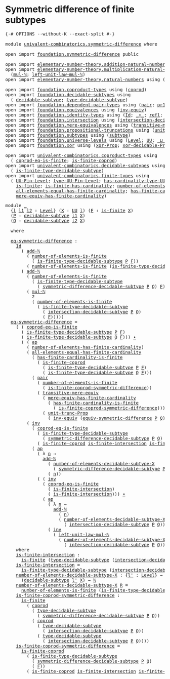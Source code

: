 # Symmetric difference of finite subtypes

<pre class="Agda"><a id="52" class="Symbol">{-#</a> <a id="56" class="Keyword">OPTIONS</a> <a id="64" class="Pragma">--without-K</a> <a id="76" class="Pragma">--exact-split</a> <a id="90" class="Symbol">#-}</a>

<a id="95" class="Keyword">module</a> <a id="102" href="univalent-combinatorics.symmetric-difference.html" class="Module">univalent-combinatorics.symmetric-difference</a> <a id="147" class="Keyword">where</a>

<a id="154" class="Keyword">open</a> <a id="159" class="Keyword">import</a> <a id="166" href="foundation.symmetric-difference.html" class="Module">foundation.symmetric-difference</a> <a id="198" class="Keyword">public</a>

<a id="206" class="Keyword">open</a> <a id="211" class="Keyword">import</a> <a id="218" href="elementary-number-theory.addition-natural-numbers.html" class="Module">elementary-number-theory.addition-natural-numbers</a> <a id="268" class="Keyword">using</a> <a id="274" class="Symbol">(</a><a id="275" href="elementary-number-theory.addition-natural-numbers.html#1164" class="Function">add-ℕ</a><a id="280" class="Symbol">)</a>
<a id="282" class="Keyword">open</a> <a id="287" class="Keyword">import</a> <a id="294" href="elementary-number-theory.multiplication-natural-numbers.html" class="Module">elementary-number-theory.multiplication-natural-numbers</a> <a id="350" class="Keyword">using</a>
  <a id="358" class="Symbol">(</a><a id="359" href="elementary-number-theory.multiplication-natural-numbers.html#1358" class="Function">mul-ℕ</a><a id="364" class="Symbol">;</a> <a id="366" href="elementary-number-theory.multiplication-natural-numbers.html#2267" class="Function">left-unit-law-mul-ℕ</a><a id="385" class="Symbol">)</a>
<a id="387" class="Keyword">open</a> <a id="392" class="Keyword">import</a> <a id="399" href="elementary-number-theory.natural-numbers.html" class="Module">elementary-number-theory.natural-numbers</a> <a id="440" class="Keyword">using</a> <a id="446" class="Symbol">(</a><a id="447" href="elementary-number-theory.natural-numbers.html#1458" class="Datatype">ℕ</a><a id="448" class="Symbol">)</a>

<a id="451" class="Keyword">open</a> <a id="456" class="Keyword">import</a> <a id="463" href="foundation.coproduct-types.html" class="Module">foundation.coproduct-types</a> <a id="490" class="Keyword">using</a> <a id="496" class="Symbol">(</a><a id="497" href="foundation.coproduct-types.html#1182" class="Datatype">coprod</a><a id="503" class="Symbol">)</a>
<a id="505" class="Keyword">open</a> <a id="510" class="Keyword">import</a> <a id="517" href="foundation.decidable-subtypes.html" class="Module">foundation.decidable-subtypes</a> <a id="547" class="Keyword">using</a>
  <a id="555" class="Symbol">(</a> <a id="557" href="foundation.decidable-subtypes.html#1806" class="Function">decidable-subtype</a><a id="574" class="Symbol">;</a> <a id="576" href="foundation.decidable-subtypes.html#2794" class="Function">type-decidable-subtype</a><a id="598" class="Symbol">)</a>
<a id="600" class="Keyword">open</a> <a id="605" class="Keyword">import</a> <a id="612" href="foundation.dependent-pair-types.html" class="Module">foundation.dependent-pair-types</a> <a id="644" class="Keyword">using</a> <a id="650" class="Symbol">(</a><a id="651" href="foundation-core.dependent-pair-types.html#588" class="InductiveConstructor">pair</a><a id="655" class="Symbol">;</a> <a id="657" href="foundation-core.dependent-pair-types.html#605" class="Field">pr1</a><a id="660" class="Symbol">;</a> <a id="662" href="foundation-core.dependent-pair-types.html#617" class="Field">pr2</a><a id="665" class="Symbol">)</a>
<a id="667" class="Keyword">open</a> <a id="672" class="Keyword">import</a> <a id="679" href="foundation.equivalences.html" class="Module">foundation.equivalences</a> <a id="703" class="Keyword">using</a> <a id="709" class="Symbol">(</a><a id="710" href="foundation-core.equivalences.html#5721" class="Function">inv-equiv</a><a id="719" class="Symbol">)</a>
<a id="721" class="Keyword">open</a> <a id="726" class="Keyword">import</a> <a id="733" href="foundation.identity-types.html" class="Module">foundation.identity-types</a> <a id="759" class="Keyword">using</a> <a id="765" class="Symbol">(</a><a id="766" href="foundation-core.identity-types.html#1767" class="Datatype">Id</a><a id="768" class="Symbol">;</a> <a id="770" href="foundation-core.identity-types.html#2425" class="Function Operator">_∙_</a><a id="773" class="Symbol">;</a> <a id="775" href="foundation-core.identity-types.html#1820" class="InductiveConstructor">refl</a><a id="779" class="Symbol">;</a> <a id="781" href="foundation-core.identity-types.html#4003" class="Function">ap</a><a id="783" class="Symbol">;</a> <a id="785" href="foundation-core.identity-types.html#5702" class="Function">tr</a><a id="787" class="Symbol">;</a> <a id="789" href="foundation-core.identity-types.html#2729" class="Function">inv</a><a id="792" class="Symbol">)</a>
<a id="794" class="Keyword">open</a> <a id="799" class="Keyword">import</a> <a id="806" href="foundation.intersection.html" class="Module">foundation.intersection</a> <a id="830" class="Keyword">using</a> <a id="836" class="Symbol">(</a><a id="837" href="foundation.intersection.html#954" class="Function">intersection-decidable-subtype</a><a id="867" class="Symbol">)</a>
<a id="869" class="Keyword">open</a> <a id="874" class="Keyword">import</a> <a id="881" href="foundation.mere-equivalences.html" class="Module">foundation.mere-equivalences</a> <a id="910" class="Keyword">using</a> <a id="916" class="Symbol">(</a><a id="917" href="foundation.mere-equivalences.html#2257" class="Function">transitive-mere-equiv</a><a id="938" class="Symbol">)</a>
<a id="940" class="Keyword">open</a> <a id="945" class="Keyword">import</a> <a id="952" href="foundation.propositional-truncations.html" class="Module">foundation.propositional-truncations</a> <a id="989" class="Keyword">using</a> <a id="995" class="Symbol">(</a><a id="996" href="foundation.propositional-truncations.html#2132" class="Function">unit-trunc-Prop</a><a id="1011" class="Symbol">)</a>
<a id="1013" class="Keyword">open</a> <a id="1018" class="Keyword">import</a> <a id="1025" href="foundation.subtypes.html" class="Module">foundation.subtypes</a> <a id="1045" class="Keyword">using</a> <a id="1051" class="Symbol">(</a><a id="1052" href="foundation-core.subtypes.html#2211" class="Function">subtype</a><a id="1059" class="Symbol">)</a>
<a id="1061" class="Keyword">open</a> <a id="1066" class="Keyword">import</a> <a id="1073" href="foundation.universe-levels.html" class="Module">foundation.universe-levels</a> <a id="1100" class="Keyword">using</a> <a id="1106" class="Symbol">(</a><a id="1107" href="Agda.Primitive.html#597" class="Postulate">Level</a><a id="1112" class="Symbol">;</a> <a id="1114" href="foundation-core.universe-levels.html#235" class="Primitive">UU</a><a id="1116" class="Symbol">;</a> <a id="1118" href="Agda.Primitive.html#810" class="Primitive Operator">_⊔_</a><a id="1121" class="Symbol">)</a>
<a id="1123" class="Keyword">open</a> <a id="1128" class="Keyword">import</a> <a id="1135" href="foundation.xor.html" class="Module">foundation.xor</a> <a id="1150" class="Keyword">using</a> <a id="1156" class="Symbol">(</a><a id="1157" href="foundation.xor.html#3360" class="Function">xor-Prop</a><a id="1165" class="Symbol">;</a> <a id="1167" href="foundation.xor.html#12486" class="Function">xor-decidable-Prop</a><a id="1185" class="Symbol">)</a>

<a id="1188" class="Keyword">open</a> <a id="1193" class="Keyword">import</a> <a id="1200" href="univalent-combinatorics.coproduct-types.html" class="Module">univalent-combinatorics.coproduct-types</a> <a id="1240" class="Keyword">using</a>
  <a id="1248" class="Symbol">(</a> <a id="1250" href="univalent-combinatorics.coproduct-types.html#6715" class="Function">coprod-eq-is-finite</a><a id="1269" class="Symbol">;</a> <a id="1271" href="univalent-combinatorics.coproduct-types.html#5032" class="Function">is-finite-coprod</a><a id="1287" class="Symbol">)</a>
<a id="1289" class="Keyword">open</a> <a id="1294" class="Keyword">import</a> <a id="1301" href="univalent-combinatorics.decidable-subtypes.html" class="Module">univalent-combinatorics.decidable-subtypes</a> <a id="1344" class="Keyword">using</a>
  <a id="1352" class="Symbol">(</a> <a id="1354" href="univalent-combinatorics.decidable-subtypes.html#1435" class="Function">is-finite-type-decidable-subtype</a><a id="1386" class="Symbol">)</a>
<a id="1388" class="Keyword">open</a> <a id="1393" class="Keyword">import</a> <a id="1400" href="univalent-combinatorics.finite-types.html" class="Module">univalent-combinatorics.finite-types</a> <a id="1437" class="Keyword">using</a>
  <a id="1445" class="Symbol">(</a> <a id="1447" href="univalent-combinatorics.finite-types.html#5425" class="Function">UU-Fin-Level</a><a id="1459" class="Symbol">;</a> <a id="1461" href="univalent-combinatorics.finite-types.html#5520" class="Function">type-UU-Fin-Level</a><a id="1478" class="Symbol">;</a> <a id="1480" href="univalent-combinatorics.finite-types.html#5628" class="Function">has-cardinality-type-UU-Fin-Level</a><a id="1513" class="Symbol">;</a> <a id="1515" href="univalent-combinatorics.finite-types.html#13442" class="Function">number-of-elements-is-finite</a><a id="1543" class="Symbol">;</a>
    <a id="1549" href="univalent-combinatorics.finite-types.html#4174" class="Function">is-finite</a><a id="1558" class="Symbol">;</a> <a id="1560" href="univalent-combinatorics.finite-types.html#12821" class="Function">is-finite-has-cardinality</a><a id="1585" class="Symbol">;</a> <a id="1587" href="univalent-combinatorics.finite-types.html#6330" class="Function">number-of-elements-has-finite-cardinality</a><a id="1628" class="Symbol">;</a>
    <a id="1634" href="univalent-combinatorics.finite-types.html#11476" class="Function">all-elements-equal-has-finite-cardinality</a><a id="1675" class="Symbol">;</a> <a id="1677" href="univalent-combinatorics.finite-types.html#13205" class="Function">has-finite-cardinality-is-finite</a><a id="1709" class="Symbol">;</a>
    <a id="1715" href="univalent-combinatorics.finite-types.html#6490" class="Function">mere-equiv-has-finite-cardinality</a><a id="1748" class="Symbol">)</a>
</pre>
<pre class="Agda"><a id="1763" class="Keyword">module</a> <a id="1770" href="univalent-combinatorics.symmetric-difference.html#1770" class="Module">_</a>
  <a id="1774" class="Symbol">{</a><a id="1775" href="univalent-combinatorics.symmetric-difference.html#1775" class="Bound">l</a> <a id="1777" href="univalent-combinatorics.symmetric-difference.html#1777" class="Bound">l1</a> <a id="1780" href="univalent-combinatorics.symmetric-difference.html#1780" class="Bound">l2</a> <a id="1783" class="Symbol">:</a> <a id="1785" href="Agda.Primitive.html#597" class="Postulate">Level</a><a id="1790" class="Symbol">}</a> <a id="1792" class="Symbol">(</a><a id="1793" href="univalent-combinatorics.symmetric-difference.html#1793" class="Bound">X</a> <a id="1795" class="Symbol">:</a> <a id="1797" href="foundation-core.universe-levels.html#235" class="Primitive">UU</a> <a id="1800" href="univalent-combinatorics.symmetric-difference.html#1775" class="Bound">l</a><a id="1801" class="Symbol">)</a> <a id="1803" class="Symbol">(</a><a id="1804" href="univalent-combinatorics.symmetric-difference.html#1804" class="Bound">F</a> <a id="1806" class="Symbol">:</a> <a id="1808" href="univalent-combinatorics.finite-types.html#4174" class="Function">is-finite</a> <a id="1818" href="univalent-combinatorics.symmetric-difference.html#1793" class="Bound">X</a><a id="1819" class="Symbol">)</a>
  <a id="1823" class="Symbol">(</a><a id="1824" href="univalent-combinatorics.symmetric-difference.html#1824" class="Bound">P</a> <a id="1826" class="Symbol">:</a> <a id="1828" href="foundation.decidable-subtypes.html#1806" class="Function">decidable-subtype</a> <a id="1846" href="univalent-combinatorics.symmetric-difference.html#1777" class="Bound">l1</a> <a id="1849" href="univalent-combinatorics.symmetric-difference.html#1793" class="Bound">X</a><a id="1850" class="Symbol">)</a>
  <a id="1854" class="Symbol">(</a><a id="1855" href="univalent-combinatorics.symmetric-difference.html#1855" class="Bound">Q</a> <a id="1857" class="Symbol">:</a> <a id="1859" href="foundation.decidable-subtypes.html#1806" class="Function">decidable-subtype</a> <a id="1877" href="univalent-combinatorics.symmetric-difference.html#1780" class="Bound">l2</a> <a id="1880" href="univalent-combinatorics.symmetric-difference.html#1793" class="Bound">X</a><a id="1881" class="Symbol">)</a>
  
  <a id="1888" class="Keyword">where</a>

  <a id="1897" href="univalent-combinatorics.symmetric-difference.html#1897" class="Function">eq-symmetric-difference</a> <a id="1921" class="Symbol">:</a>
    <a id="1927" href="foundation-core.identity-types.html#1767" class="Datatype">Id</a>
      <a id="1936" class="Symbol">(</a> <a id="1938" href="elementary-number-theory.addition-natural-numbers.html#1164" class="Function">add-ℕ</a>
        <a id="1952" class="Symbol">(</a> <a id="1954" href="univalent-combinatorics.finite-types.html#13442" class="Function">number-of-elements-is-finite</a>
          <a id="1993" class="Symbol">(</a> <a id="1995" href="univalent-combinatorics.decidable-subtypes.html#1435" class="Function">is-finite-type-decidable-subtype</a> <a id="2028" href="univalent-combinatorics.symmetric-difference.html#1824" class="Bound">P</a> <a id="2030" href="univalent-combinatorics.symmetric-difference.html#1804" class="Bound">F</a><a id="2031" class="Symbol">))</a>        
        <a id="2050" class="Symbol">(</a> <a id="2052" href="univalent-combinatorics.finite-types.html#13442" class="Function">number-of-elements-is-finite</a> <a id="2081" class="Symbol">(</a><a id="2082" href="univalent-combinatorics.decidable-subtypes.html#1435" class="Function">is-finite-type-decidable-subtype</a> <a id="2115" href="univalent-combinatorics.symmetric-difference.html#1855" class="Bound">Q</a> <a id="2117" href="univalent-combinatorics.symmetric-difference.html#1804" class="Bound">F</a><a id="2118" class="Symbol">)))</a>
      <a id="2128" class="Symbol">(</a> <a id="2130" href="elementary-number-theory.addition-natural-numbers.html#1164" class="Function">add-ℕ</a>
        <a id="2144" class="Symbol">(</a> <a id="2146" href="univalent-combinatorics.finite-types.html#13442" class="Function">number-of-elements-is-finite</a>
          <a id="2185" class="Symbol">(</a> <a id="2187" href="univalent-combinatorics.decidable-subtypes.html#1435" class="Function">is-finite-type-decidable-subtype</a>
            <a id="2232" class="Symbol">(</a> <a id="2234" href="foundation.symmetric-difference.html#1454" class="Function">symmetric-difference-decidable-subtype</a> <a id="2273" href="univalent-combinatorics.symmetric-difference.html#1824" class="Bound">P</a> <a id="2275" href="univalent-combinatorics.symmetric-difference.html#1855" class="Bound">Q</a><a id="2276" class="Symbol">)</a> <a id="2278" href="univalent-combinatorics.symmetric-difference.html#1804" class="Bound">F</a><a id="2279" class="Symbol">))</a>
        <a id="2290" class="Symbol">(</a> <a id="2292" href="elementary-number-theory.multiplication-natural-numbers.html#1358" class="Function">mul-ℕ</a>
          <a id="2308" class="Number">2</a>
          <a id="2320" class="Symbol">(</a> <a id="2322" href="univalent-combinatorics.finite-types.html#13442" class="Function">number-of-elements-is-finite</a>
            <a id="2363" class="Symbol">(</a> <a id="2365" href="univalent-combinatorics.decidable-subtypes.html#1435" class="Function">is-finite-type-decidable-subtype</a>
              <a id="2412" class="Symbol">(</a> <a id="2414" href="foundation.intersection.html#954" class="Function">intersection-decidable-subtype</a> <a id="2445" href="univalent-combinatorics.symmetric-difference.html#1824" class="Bound">P</a> <a id="2447" href="univalent-combinatorics.symmetric-difference.html#1855" class="Bound">Q</a><a id="2448" class="Symbol">)</a>
              <a id="2464" class="Symbol">(</a> <a id="2466" href="univalent-combinatorics.symmetric-difference.html#1804" class="Bound">F</a><a id="2467" class="Symbol">)))))</a>
  <a id="2475" href="univalent-combinatorics.symmetric-difference.html#1897" class="Function">eq-symmetric-difference</a> <a id="2499" class="Symbol">=</a>
    <a id="2505" class="Symbol">(</a> <a id="2507" class="Symbol">(</a> <a id="2509" href="univalent-combinatorics.coproduct-types.html#6715" class="Function">coprod-eq-is-finite</a>
      <a id="2535" class="Symbol">(</a> <a id="2537" href="univalent-combinatorics.decidable-subtypes.html#1435" class="Function">is-finite-type-decidable-subtype</a> <a id="2570" href="univalent-combinatorics.symmetric-difference.html#1824" class="Bound">P</a> <a id="2572" href="univalent-combinatorics.symmetric-difference.html#1804" class="Bound">F</a><a id="2573" class="Symbol">)</a>
      <a id="2581" class="Symbol">(</a> <a id="2583" href="univalent-combinatorics.decidable-subtypes.html#1435" class="Function">is-finite-type-decidable-subtype</a> <a id="2616" href="univalent-combinatorics.symmetric-difference.html#1855" class="Bound">Q</a> <a id="2618" href="univalent-combinatorics.symmetric-difference.html#1804" class="Bound">F</a><a id="2619" class="Symbol">)))</a> <a id="2623" href="foundation-core.identity-types.html#2425" class="Function Operator">∙</a>
      <a id="2631" class="Symbol">(</a> <a id="2633" class="Symbol">(</a> <a id="2635" href="foundation-core.identity-types.html#4003" class="Function">ap</a>
        <a id="2646" class="Symbol">(</a> <a id="2648" href="univalent-combinatorics.finite-types.html#6330" class="Function">number-of-elements-has-finite-cardinality</a><a id="2689" class="Symbol">)</a>
        <a id="2699" class="Symbol">(</a> <a id="2701" href="univalent-combinatorics.finite-types.html#11476" class="Function">all-elements-equal-has-finite-cardinality</a>
          <a id="2753" class="Symbol">(</a> <a id="2755" href="univalent-combinatorics.finite-types.html#13205" class="Function">has-finite-cardinality-is-finite</a>
            <a id="2800" class="Symbol">(</a> <a id="2802" href="univalent-combinatorics.coproduct-types.html#5032" class="Function">is-finite-coprod</a>
              <a id="2833" class="Symbol">(</a> <a id="2835" href="univalent-combinatorics.decidable-subtypes.html#1435" class="Function">is-finite-type-decidable-subtype</a> <a id="2868" href="univalent-combinatorics.symmetric-difference.html#1824" class="Bound">P</a> <a id="2870" href="univalent-combinatorics.symmetric-difference.html#1804" class="Bound">F</a><a id="2871" class="Symbol">)</a>
              <a id="2887" class="Symbol">(</a> <a id="2889" href="univalent-combinatorics.decidable-subtypes.html#1435" class="Function">is-finite-type-decidable-subtype</a> <a id="2922" href="univalent-combinatorics.symmetric-difference.html#1855" class="Bound">Q</a> <a id="2924" href="univalent-combinatorics.symmetric-difference.html#1804" class="Bound">F</a><a id="2925" class="Symbol">)))</a>
          <a id="2939" class="Symbol">(</a> <a id="2941" href="foundation-core.dependent-pair-types.html#588" class="InductiveConstructor">pair</a>
            <a id="2958" class="Symbol">(</a> <a id="2960" href="univalent-combinatorics.finite-types.html#13442" class="Function">number-of-elements-is-finite</a>
              <a id="3003" class="Symbol">(</a> <a id="3005" href="univalent-combinatorics.symmetric-difference.html#4774" class="Function">is-finite-coprod-symmetric-difference</a><a id="3042" class="Symbol">))</a>
            <a id="3057" class="Symbol">(</a> <a id="3059" href="foundation.mere-equivalences.html#2257" class="Function">transitive-mere-equiv</a>
              <a id="3095" class="Symbol">(</a> <a id="3097" href="univalent-combinatorics.finite-types.html#6490" class="Function">mere-equiv-has-finite-cardinality</a>
                <a id="3147" class="Symbol">(</a> <a id="3149" href="univalent-combinatorics.finite-types.html#13205" class="Function">has-finite-cardinality-is-finite</a>
                  <a id="3200" class="Symbol">(</a> <a id="3202" href="univalent-combinatorics.symmetric-difference.html#4774" class="Function">is-finite-coprod-symmetric-difference</a><a id="3239" class="Symbol">)))</a>
              <a id="3257" class="Symbol">(</a> <a id="3259" href="foundation.propositional-truncations.html#2132" class="Function">unit-trunc-Prop</a>
                <a id="3291" class="Symbol">(</a> <a id="3293" href="foundation-core.equivalences.html#5721" class="Function">inv-equiv</a> <a id="3303" class="Symbol">(</a><a id="3304" href="foundation.symmetric-difference.html#3141" class="Function">equiv-symmetric-difference</a> <a id="3331" href="univalent-combinatorics.symmetric-difference.html#1824" class="Bound">P</a> <a id="3333" href="univalent-combinatorics.symmetric-difference.html#1855" class="Bound">Q</a><a id="3334" class="Symbol">)))))))</a> <a id="3342" href="foundation-core.identity-types.html#2425" class="Function Operator">∙</a>
        <a id="3352" class="Symbol">(</a> <a id="3354" href="foundation-core.identity-types.html#2729" class="Function">inv</a>
          <a id="3368" class="Symbol">(</a> <a id="3370" href="univalent-combinatorics.coproduct-types.html#6715" class="Function">coprod-eq-is-finite</a>
            <a id="3402" class="Symbol">(</a> <a id="3404" href="univalent-combinatorics.decidable-subtypes.html#1435" class="Function">is-finite-type-decidable-subtype</a>
              <a id="3451" class="Symbol">(</a> <a id="3453" href="foundation.symmetric-difference.html#1454" class="Function">symmetric-difference-decidable-subtype</a> <a id="3492" href="univalent-combinatorics.symmetric-difference.html#1824" class="Bound">P</a> <a id="3494" href="univalent-combinatorics.symmetric-difference.html#1855" class="Bound">Q</a><a id="3495" class="Symbol">)</a> <a id="3497" href="univalent-combinatorics.symmetric-difference.html#1804" class="Bound">F</a><a id="3498" class="Symbol">)</a>
            <a id="3512" class="Symbol">(</a> <a id="3514" href="univalent-combinatorics.coproduct-types.html#5032" class="Function">is-finite-coprod</a> <a id="3531" href="univalent-combinatorics.symmetric-difference.html#4344" class="Function">is-finite-intersection</a> <a id="3554" href="univalent-combinatorics.symmetric-difference.html#4344" class="Function">is-finite-intersection</a><a id="3576" class="Symbol">))</a> <a id="3579" href="foundation-core.identity-types.html#2425" class="Function Operator">∙</a>
          <a id="3591" class="Symbol">(</a> <a id="3593" href="foundation-core.identity-types.html#4003" class="Function">ap</a>
            <a id="3608" class="Symbol">(</a> <a id="3610" class="Symbol">λ</a> <a id="3612" href="univalent-combinatorics.symmetric-difference.html#3612" class="Bound">n</a> <a id="3614" class="Symbol">→</a>
              <a id="3630" href="elementary-number-theory.addition-natural-numbers.html#1164" class="Function">add-ℕ</a>
                <a id="3652" class="Symbol">(</a> <a id="3654" href="univalent-combinatorics.symmetric-difference.html#4558" class="Function">number-of-elements-decidable-subtype-X</a>
                  <a id="3711" class="Symbol">(</a> <a id="3713" href="foundation.symmetric-difference.html#1454" class="Function">symmetric-difference-decidable-subtype</a> <a id="3752" href="univalent-combinatorics.symmetric-difference.html#1824" class="Bound">P</a> <a id="3754" href="univalent-combinatorics.symmetric-difference.html#1855" class="Bound">Q</a><a id="3755" class="Symbol">))</a>
                <a id="3774" class="Symbol">(</a> <a id="3776" href="univalent-combinatorics.symmetric-difference.html#3612" class="Bound">n</a><a id="3777" class="Symbol">))</a>
            <a id="3792" class="Symbol">(</a> <a id="3794" class="Symbol">(</a> <a id="3796" href="foundation-core.identity-types.html#2729" class="Function">inv</a>
              <a id="3814" class="Symbol">(</a> <a id="3816" href="univalent-combinatorics.coproduct-types.html#6715" class="Function">coprod-eq-is-finite</a>
                <a id="3852" class="Symbol">(</a> <a id="3854" href="univalent-combinatorics.symmetric-difference.html#4344" class="Function">is-finite-intersection</a><a id="3876" class="Symbol">)</a>
                <a id="3894" class="Symbol">(</a> <a id="3896" href="univalent-combinatorics.symmetric-difference.html#4344" class="Function">is-finite-intersection</a><a id="3918" class="Symbol">)))</a> <a id="3922" href="foundation-core.identity-types.html#2425" class="Function Operator">∙</a>
              <a id="3938" class="Symbol">(</a> <a id="3940" href="foundation-core.identity-types.html#4003" class="Function">ap</a>
                <a id="3959" class="Symbol">(</a> <a id="3961" class="Symbol">λ</a> <a id="3963" href="univalent-combinatorics.symmetric-difference.html#3963" class="Bound">n</a> <a id="3965" class="Symbol">→</a>
                  <a id="3985" href="elementary-number-theory.addition-natural-numbers.html#1164" class="Function">add-ℕ</a>
                    <a id="4011" class="Symbol">(</a> <a id="4013" href="univalent-combinatorics.symmetric-difference.html#3963" class="Bound">n</a><a id="4014" class="Symbol">)</a>
                    <a id="4036" class="Symbol">(</a> <a id="4038" href="univalent-combinatorics.symmetric-difference.html#4558" class="Function">number-of-elements-decidable-subtype-X</a>
                      <a id="4099" class="Symbol">(</a> <a id="4101" href="foundation.intersection.html#954" class="Function">intersection-decidable-subtype</a> <a id="4132" href="univalent-combinatorics.symmetric-difference.html#1824" class="Bound">P</a> <a id="4134" href="univalent-combinatorics.symmetric-difference.html#1855" class="Bound">Q</a><a id="4135" class="Symbol">)))</a>
                <a id="4155" class="Symbol">(</a> <a id="4157" href="foundation-core.identity-types.html#2729" class="Function">inv</a>
                  <a id="4179" class="Symbol">(</a> <a id="4181" href="elementary-number-theory.multiplication-natural-numbers.html#2267" class="Function">left-unit-law-mul-ℕ</a>
                    <a id="4221" class="Symbol">(</a> <a id="4223" href="univalent-combinatorics.symmetric-difference.html#4558" class="Function">number-of-elements-decidable-subtype-X</a>
                      <a id="4284" class="Symbol">(</a> <a id="4286" href="foundation.intersection.html#954" class="Function">intersection-decidable-subtype</a> <a id="4317" href="univalent-combinatorics.symmetric-difference.html#1824" class="Bound">P</a> <a id="4319" href="univalent-combinatorics.symmetric-difference.html#1855" class="Bound">Q</a><a id="4320" class="Symbol">)))))))))</a>
    <a id="4334" class="Keyword">where</a>
    <a id="4344" href="univalent-combinatorics.symmetric-difference.html#4344" class="Function">is-finite-intersection</a> <a id="4367" class="Symbol">:</a>
      <a id="4375" href="univalent-combinatorics.finite-types.html#4174" class="Function">is-finite</a> <a id="4385" class="Symbol">(</a><a id="4386" href="foundation.decidable-subtypes.html#2794" class="Function">type-decidable-subtype</a> <a id="4409" class="Symbol">(</a><a id="4410" href="foundation.intersection.html#954" class="Function">intersection-decidable-subtype</a> <a id="4441" href="univalent-combinatorics.symmetric-difference.html#1824" class="Bound">P</a> <a id="4443" href="univalent-combinatorics.symmetric-difference.html#1855" class="Bound">Q</a><a id="4444" class="Symbol">))</a>
    <a id="4451" href="univalent-combinatorics.symmetric-difference.html#4344" class="Function">is-finite-intersection</a> <a id="4474" class="Symbol">=</a>
      <a id="4482" href="univalent-combinatorics.decidable-subtypes.html#1435" class="Function">is-finite-type-decidable-subtype</a> <a id="4515" class="Symbol">(</a><a id="4516" href="foundation.intersection.html#954" class="Function">intersection-decidable-subtype</a> <a id="4547" href="univalent-combinatorics.symmetric-difference.html#1824" class="Bound">P</a> <a id="4549" href="univalent-combinatorics.symmetric-difference.html#1855" class="Bound">Q</a><a id="4550" class="Symbol">)</a> <a id="4552" href="univalent-combinatorics.symmetric-difference.html#1804" class="Bound">F</a>
    <a id="4558" href="univalent-combinatorics.symmetric-difference.html#4558" class="Function">number-of-elements-decidable-subtype-X</a> <a id="4597" class="Symbol">:</a> <a id="4599" class="Symbol">{</a><a id="4600" href="univalent-combinatorics.symmetric-difference.html#4600" class="Bound">l&#39;</a> <a id="4603" class="Symbol">:</a> <a id="4605" href="Agda.Primitive.html#597" class="Postulate">Level</a><a id="4610" class="Symbol">}</a> <a id="4612" class="Symbol">→</a>
      <a id="4620" class="Symbol">(</a><a id="4621" href="foundation.decidable-subtypes.html#1806" class="Function">decidable-subtype</a> <a id="4639" href="univalent-combinatorics.symmetric-difference.html#4600" class="Bound">l&#39;</a> <a id="4642" href="univalent-combinatorics.symmetric-difference.html#1793" class="Bound">X</a><a id="4643" class="Symbol">)</a> <a id="4645" class="Symbol">→</a> <a id="4647" href="elementary-number-theory.natural-numbers.html#1458" class="Datatype">ℕ</a>
    <a id="4653" href="univalent-combinatorics.symmetric-difference.html#4558" class="Function">number-of-elements-decidable-subtype-X</a> <a id="4692" href="univalent-combinatorics.symmetric-difference.html#4692" class="Bound">R</a> <a id="4694" class="Symbol">=</a>
      <a id="4702" href="univalent-combinatorics.finite-types.html#13442" class="Function">number-of-elements-is-finite</a> <a id="4731" class="Symbol">(</a><a id="4732" href="univalent-combinatorics.decidable-subtypes.html#1435" class="Function">is-finite-type-decidable-subtype</a> <a id="4765" href="univalent-combinatorics.symmetric-difference.html#4692" class="Bound">R</a> <a id="4767" href="univalent-combinatorics.symmetric-difference.html#1804" class="Bound">F</a><a id="4768" class="Symbol">)</a>
    <a id="4774" href="univalent-combinatorics.symmetric-difference.html#4774" class="Function">is-finite-coprod-symmetric-difference</a> <a id="4812" class="Symbol">:</a>
      <a id="4820" href="univalent-combinatorics.finite-types.html#4174" class="Function">is-finite</a>
        <a id="4838" class="Symbol">(</a> <a id="4840" href="foundation.coproduct-types.html#1182" class="Datatype">coprod</a>
          <a id="4857" class="Symbol">(</a> <a id="4859" href="foundation.decidable-subtypes.html#2794" class="Function">type-decidable-subtype</a>
            <a id="4894" class="Symbol">(</a> <a id="4896" href="foundation.symmetric-difference.html#1454" class="Function">symmetric-difference-decidable-subtype</a> <a id="4935" href="univalent-combinatorics.symmetric-difference.html#1824" class="Bound">P</a> <a id="4937" href="univalent-combinatorics.symmetric-difference.html#1855" class="Bound">Q</a><a id="4938" class="Symbol">))</a>
          <a id="4951" class="Symbol">(</a> <a id="4953" href="foundation.coproduct-types.html#1182" class="Datatype">coprod</a>
            <a id="4972" class="Symbol">(</a> <a id="4974" href="foundation.decidable-subtypes.html#2794" class="Function">type-decidable-subtype</a>
              <a id="5011" class="Symbol">(</a> <a id="5013" href="foundation.intersection.html#954" class="Function">intersection-decidable-subtype</a> <a id="5044" href="univalent-combinatorics.symmetric-difference.html#1824" class="Bound">P</a> <a id="5046" href="univalent-combinatorics.symmetric-difference.html#1855" class="Bound">Q</a><a id="5047" class="Symbol">))</a>
            <a id="5062" class="Symbol">(</a> <a id="5064" href="foundation.decidable-subtypes.html#2794" class="Function">type-decidable-subtype</a>
              <a id="5101" class="Symbol">(</a> <a id="5103" href="foundation.intersection.html#954" class="Function">intersection-decidable-subtype</a> <a id="5134" href="univalent-combinatorics.symmetric-difference.html#1824" class="Bound">P</a> <a id="5136" href="univalent-combinatorics.symmetric-difference.html#1855" class="Bound">Q</a><a id="5137" class="Symbol">))))</a>
    <a id="5146" href="univalent-combinatorics.symmetric-difference.html#4774" class="Function">is-finite-coprod-symmetric-difference</a> <a id="5184" class="Symbol">=</a>
      <a id="5192" href="univalent-combinatorics.coproduct-types.html#5032" class="Function">is-finite-coprod</a>
        <a id="5217" class="Symbol">(</a> <a id="5219" href="univalent-combinatorics.decidable-subtypes.html#1435" class="Function">is-finite-type-decidable-subtype</a>
          <a id="5262" class="Symbol">(</a> <a id="5264" href="foundation.symmetric-difference.html#1454" class="Function">symmetric-difference-decidable-subtype</a> <a id="5303" href="univalent-combinatorics.symmetric-difference.html#1824" class="Bound">P</a> <a id="5305" href="univalent-combinatorics.symmetric-difference.html#1855" class="Bound">Q</a><a id="5306" class="Symbol">)</a>
          <a id="5318" class="Symbol">(</a> <a id="5320" href="univalent-combinatorics.symmetric-difference.html#1804" class="Bound">F</a><a id="5321" class="Symbol">))</a>
        <a id="5332" class="Symbol">(</a> <a id="5334" href="univalent-combinatorics.coproduct-types.html#5032" class="Function">is-finite-coprod</a> <a id="5351" href="univalent-combinatorics.symmetric-difference.html#4344" class="Function">is-finite-intersection</a> <a id="5374" href="univalent-combinatorics.symmetric-difference.html#4344" class="Function">is-finite-intersection</a><a id="5396" class="Symbol">)</a>
</pre>